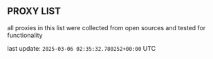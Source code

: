 ## PROXY LIST

all proxies in this list were collected from open sources and tested for functionality

last update: `2025-03-06 02:35:32.780252+00:00` UTC